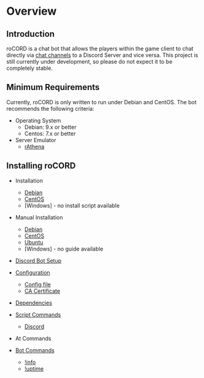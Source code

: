 # Overview
## Introduction
roCORD is a chat bot that allows the players within the game client to chat directly via [chat channels](https://github.com/rathena/rathena/blob/master/conf/channels.conf) to a Discord Server and vice versa. This project is still currently under development, so please do not expect it to be completely stable. 

## Minimum Requirements
Currently, roCORD is only written to run under Debian and CentOS. The bot recommends the following criteria:
- Operating System
  - Debian: 9.x or better
  - Centos: 7.x or better  
- Server Emulator
  - [rAthena](https://github.com/rathena/rathena)
  
## Installing roCORD
- Installation
  - [Debian](https://github.com/Normynator/roCORD/blob/development/docs/installation_debian.md)
  - [CentOS](https://github.com/Normynator/roCORD/blob/development/docs/installation_centos.md)
  - [Windows] - no install script available
  
- Manual Installation
  - [Debian](https://github.com/Normynator/roCORD/blob/development/docs/installation_debian_manual.md)
  - [CentOS](https://github.com/Normynator/roCORD/blob/development/docs/installation_centos_manual.md)
  - [Ubuntu](https://github.com/Normynator/roCORD/blob/master/docs/installation_ubuntu_manual.md)
  - [Windows] - no guide available
  
- [Discord Bot Setup](https://github.com/nubspixel/roCORD/blob/development/docs/discord.md)  
- [Configuration](https://github.com/Normynator/roCORD/blob/development/docs/configuration.md)
  - [Config file](https://github.com/Normynator/roCORD/blob/development/docs/configuration.md#config-file)
  - [CA Certificate](https://github.com/Normynator/roCORD/blob/development/docs/configuration.md#ca-certificate)
  
- [Dependencies](https://github.com/Normynator/roCORD/blob/development/docs/dependencies.md#required-dependencies-for-rocord)
- [Script Commands](https://github.com/Normynator/roCORD/blob/development/docs/script_commands.md#script-commands)
  - [Discord](https://github.com/Normynator/roCORD/blob/development/docs/script_commands.md#discordstring-string)
  
- At Commands

- [Bot Commands](https://github.com/Normynator/roCORD/blob/development/docs/bot_commands.md)
  - [!info](https://github.com/Normynator/roCORD/blob/development/docs/bot_commands.md#info)
  - [!uptime](https://github.com/Normynator/roCORD/blob/development/docs/bot_commands.md#uptime)
